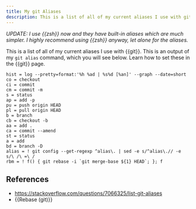 ```yaml
---
title: My git Aliases
description: This is a list of all of my current aliases I use with git.
---
```


*UPDATE: I use {{zsh}} now and they have built-in aliases which are much simpler. I highly recommend using {{zsh}} anyway, let alone for the aliases.*

This is a list of all of my current aliases I use with {{git}}. This is an output of my `git alias` command, which you will see below. Learn how to set these in the {{git}} page.

```
hist = log --pretty=format:'%h %ad | %s%d [%an]' --graph --date=short
co = checkout
ci = commit
cm = commit -m
s = status
ap = add -p
pu = push origin HEAD
pl = pull origin HEAD
b = branch
cb = checkout -b
aa = add .
ca = commit --amend
st = status
a = add
bd = branch -D
alias = ! git config --get-regexp ^alias\. | sed -e s/^alias\.// -e s/\ /\ =\ /
rbm = ! f() { git rebase -i `git merge-base ${1} HEAD`; }; f
```

## References

- https://stackoverflow.com/questions/7066325/list-git-aliases
- {{Rebase (git)}}
